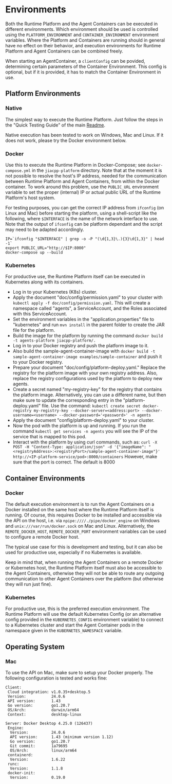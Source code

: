 # Environments

Both the Runtime Platform and the Agent Containers can be executed in different environments. Which environment should be used is controlled using the `PLATFORM_ENVIRONMENT` and `CONTAINER_ENVIRONMENT` environment variables. Where the Platform and Containers are running should in general have no effect on their behavior, and execution environments for Runtime Platform and Agent Containers can be combined freely.

When starting an AgentContainer, a `clientConfig` can be povided, determining certain parameters of the Container Environment. This config is optional, but if it is provided, it has to match the Container Environment in use.


## Platform Environments

### Native

The simplest way to execute the Runtime Platform. Just follow the steps in the "Quick Testing Guide" of the main [Readme](../README.md).

Native execution has been tested to work on Windows, Mac and Linux. If it does not work, please try the Docker environment below.

### Docker

Use this to execute the Runtime Platform in Docker-Compose; see `docker-compose.yml` in the `jiacpp-platform` directory. Note that at the moment it is not possible to resolve the host's IP address, needed for the communication between Runtime Platform and Agent Containers, from within the Docker container. To work around this problem, use the `PUBLIC_URL` environment variable to set the proper (internal) IP or actual public URL of the Runtime Platform's host system.

For testing purposes, you can get the correct IP address from `ifconfig` (on Linux and Mac) before starting the platform, using a shell-script like the following, where `$INTERFACE` is the name of the network interface to use. Note that the output of `ifconfig` can be platform dependant and the script may need to be adapted accordingly.

```
IP=`ifconfig "$INTERFACE" | grep -o -P "(\d{1,3}\.){3}\d{1,3}" | head -1`
export PUBLIC_URL="http://$IP:8000"
docker-compose up --build
```

### Kubernetes

For productive use, the Runtime Platform itself can be executed in Kubernetes along with its containers.

* Log in to your Kubernetes (K8s) cluster.
* Apply the document "doc/config/permission.yaml" to your cluster with `kubectl apply -f doc/config/permission.yaml`. This will create a namespace called "agents", a ServiceAccount, and the Roles associated with this ServiceAccount.
* Set the environment variables in the "application.properties" file to "kubernetes" and run `mvn install` in the parent folder to create the JAR file for the platform.
* Build the image for the platform by running the command `docker build -t agents-platform jiacpp-platform/.`
* Log in to your Docker registry and push the platform image to it.
* Also build the sample-agent-container-image with `docker build -t sample-agent-container-image examples/sample-container` and push it to your Docker registry.
* Prepare your document "doc/config/platform-deploy.yaml." Replace the registry for the platform image with your own registry address. Also, replace the registry configurations used by the platform to deploy new agents.
* Create a secret named "my-registry-key" for the registry that contains the platform image. Alternatively, you can use a different name, but then make sure to update the corresponding entry in the "platform-deploy.yaml" file. Use the command: `kubectl create secret docker-registry my-registry-key --docker-server=<address:port> --docker-username=<username> --docker-password='<password>' -n agents`
* Apply the document "config/platform-deploy.yaml" to your cluster.
* Now the pod with the platform is up and running. If you run the command `kubectl get services -n agents` you will see the IP of the service that is mapped to this pod.
* Interact with the platform by using curl commands, such as: `curl -X POST -H "Content-Type: application/json" -d '{"imageName": "<registryAddress>:<registryPort>/sample-agent-container-image"}' http://<IP-platform-service/pod>:8000/containers` However, make sure that the port is correct. The default is 8000


## Container Environments

### Docker

The default execution environment is to run the Agent Containers on a Docker installed on the same host where the Runtime Platform itself is running. Of course, this requires Docker to be installed and accessible via the API on the host, i.e. via `npipe:////./pipe/docker_engine` on Windows and `unix:///var/run/docker.sock` on Mac and Linux. Alternatively, the `REMOTE_DOCKER_HOST`, `REMOTE_DOCKER_PORT` environment variables can be used to configure a remote Docker host.

The typical use case for this is development and testing, but it can also be used for productive use, especially if no Kubernetes is available.

Keep in mind that, when running the Agent Containers on a remote Docker or Kubernetes host, the Runtime Platform itself must also be accessible to the Agent Containers, otherwise they will not be able to route any outgoing communication to other Agent Containers over the platform (but otherwise they will run just fine).

### Kubernetes

For productive use, this is the preferred execution environment. The Runtime Platform will use the default Kubernetes Config (or an alternative config provided in the `KUBERNETES_CONFIG` environment variable) to connect to a Kubernetes cluster and start the Agent Container pods in the namespace given in the `KUBERNETES_NAMESPACE` variable.

## Operating System

### Mac
To use the API on Mac, make sure to setup your Docker properly. The following configuration is tested and works fine:
```
Client:
 Cloud integration: v1.0.35+desktop.5
 Version:           24.0.6
 API version:       1.43
 Go version:        go1.20.7
 OS/Arch:           darwin/arm64
 Context:           desktop-linux

Server: Docker Desktop 4.25.0 (126437)
 Engine:
  Version:          24.0.6
  API version:      1.43 (minimum version 1.12)
  Go version:       go1.20.7
  Git commit:       1a79695
  OS/Arch:          linux/arm64
 containerd:
  Version:          1.6.22
 runc:
  Version:          1.1.8
 docker-init:
  Version:          0.19.0
```